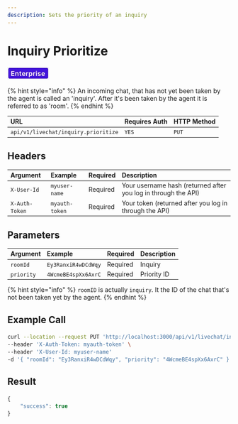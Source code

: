 ```yaml
---
description: Sets the priority of an inquiry
---
```


# Inquiry Prioritize

![](../../../../../.gitbook/assets/enterprise.jpg)

{% hint style="info" %}
An incoming chat, that has not yet been taken by the agent is called an 'inquiry'. After it's been taken by the agent it is referred to as 'room'.
{% endhint %}

| URL | Requires Auth | HTTP Method |
| :--- | :--- | :--- |
| `api/v1/livechat/inquiry.prioritize` | `YES` | `PUT` |

## Headers

| Argument | Example | Required | Description |
| :--- | :--- | :--- | :--- |
| `X-User-Id` | `myuser-name` | Required | Your username hash \(returned after you log in through the API\) |
| `X-Auth-Token` | `myauth-token` | Required | Your token \(returned after you log in through the API\) |

## Parameters

| Argument | Example | Required | Description |
| :--- | :--- | :--- | :--- |
| `roomId` | `Ey3RanxiR4wDCdWqy` | Required | Inquiry |
| `priority` | `4WcmeBE4spXx6AxrC` | Required | Priority ID |

{% hint style="info" %}
`roomID` is actually `inquiry`. It the ID of the chat that's not been taken yet by the agent.
{% endhint %}

## Example Call

```bash
curl --location --request PUT 'http://localhost:3000/api/v1/livechat/inquiry.prioritize'\
--header 'X-Auth-Token: myauth-token' \
--header 'X-User-Id: myuser-name'
-d '{ "roomId": "Ey3RanxiR4wDCdWqy", "priority": "4WcmeBE4spXx6AxrC" }'
```

## Result

```javascript
{
    "success": true
}
```

